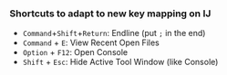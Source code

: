 ### Shortcuts to adapt to new key mapping on IJ

- `Command`+`Shift`+`Return`: Endline (put `;` in the end)
- `Command` + `E`: View Recent Open Files
- `Option` + `F12`: Open Console
- `Shift` + `Esc`: Hide Active Tool Window (like Console)
